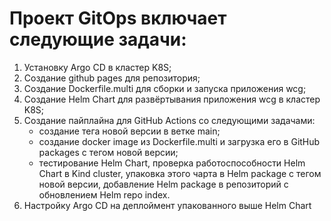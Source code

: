 # Проект GitOps включает следующие задачи: 
1.  Установку Argo CD в кластер K8S;
2.  Создание github pages для репозитория;
3.  Создание Dockerfile.multi для сборки и запуска приложения wcg;
4.  Создание Helm Chart для развёртывания приложения wcg в кластер K8S;
5.  Создание пайплайна для GitHub Actions со следующими задачами:
     - создание тега новой версии в ветке main;
     - создание docker image из Dockerfile.multi и загрузка его в GitHub packages с тегом новой версии;
     - тестирование Helm Chart, проверка работоспособности Helm Chart в Kind cluster, упаковка этого чарта в Helm package с тегом новой версии, добавление Helm package в репозиторий с обновлением Helm repo index.
6.  Настройку Argo CD на деплоймент упакованного выше Helm Chart
